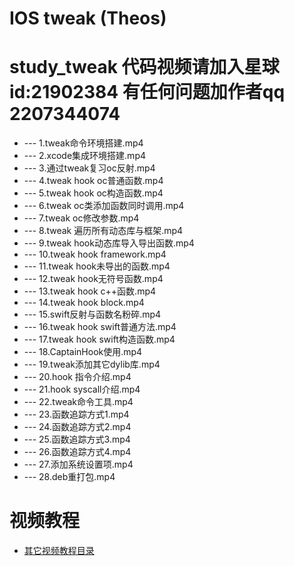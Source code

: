 # IOS tweak (Theos)
# study_tweak  代码视频请加入星球 id:21902384  有任何问题加作者qq 2207344074
* --- 1.tweak命令环境搭建.mp4
* --- 2.xcode集成环境搭建.mp4
* --- 3.通过tweak复习oc反射.mp4
* --- 4.tweak hook oc普通函数.mp4
* --- 5.tweak hook oc构造函数.mp4
* --- 6.tweak oc类添加函数同时调用.mp4
* --- 7.tweak oc修改参数.mp4
* --- 8.tweak 遍历所有动态库与框架.mp4
* --- 9.tweak hook动态库导入导出函数.mp4
* --- 10.tweak hook framework.mp4
* --- 11.tweak hook未导出的函数.mp4
* --- 12.tweak hook无符号函数.mp4
* --- 13.tweak hook c++函数.mp4
* --- 14.tweak hook block.mp4
* --- 15.swift反射与函数名粉碎.mp4
* --- 16.tweak hook swift普通方法.mp4
* --- 17.tweak hook swift构造函数.mp4
* --- 18.CaptainHook使用.mp4
* --- 19.tweak添加其它dylib库.mp4
* --- 20.hook 指令介绍.mp4
* --- 21.hook syscall介绍.mp4
* --- 22.tweak命令工具.mp4
* --- 23.函数追踪方式1.mp4
* --- 24.函数追踪方式2.mp4
* --- 25.函数追踪方式3.mp4
* --- 26.函数追踪方式4.mp4
* --- 27.添加系统设置项.mp4
* --- 28.deb重打包.mp4
# 视频教程
* [其它视频教程目录](https://github.com/haidragon/haidragon_study)
 
